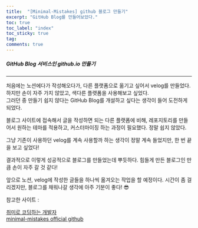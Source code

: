 ```yaml
---
title:  "[Minimal-Mistakes] github 블로그 만들기"
excerpt: "GitHub Blog를 만들어보았다."
toc: true
toc_label: "index"
toc_sticky: true
tag:
comments: true
---
```


##### GitHub Blog 서비스인 github.io 만들기
---
처음에는 노션에다가 작성해오다가, 다른 플랫폼으로 옮기고 싶어서 velog를 만들었다.<br/>
하지만 손이 자주 가지 않았고, 색다른 플랫폼을 사용해보고 싶었다. <br/>
그러던 중 만들기 쉽지 않다는 GitHub Blog를 개설하고 싶다는 생각이 들어 도전하게 되었다.

블로그 사이트에 접속해서 글을 작성하면 되는 다른 플랫폼에 비해, 레포지토리를 만들어서 원하는 테마를 적용하고, 커스터마이징 하는 과정이 필요했다. 정말 쉽지 않았다. 

그냥 기존이 사용하던 velog를 계속 사용할까 하는 생각이 정말 계속 들었지만, 한 번 끝을 보고 싶었다!

결과적으로 이렇게 성공적으로 블로그를 만들었는데 뿌듯하다. 
힘들게 만든 블로그인 만큼 손이 자주 갈 것 같다!

앞으로 노션, velog에 작성한 글들을 하나씩 옮겨오는 작업을 할 예정이다. 
시간이 좀 걸리겠지만, 블로그를 채워나갈 생각에 아주 기분이 좋다! 😎

참고한 사이트 :
> 
[취미로 코딩하는 개발자 ](https://devinlife.com/howto/)<br/>
[minimal-mistakes official github](https://github.com/mmistakes/minimal-mistakes)